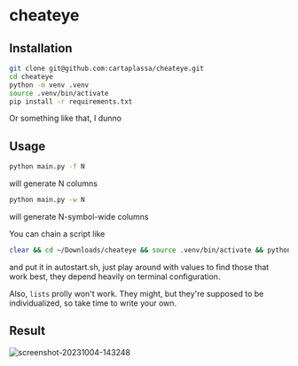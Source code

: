 # cheateye

## Installation

```bash
git clone git@github.com:cartaplassa/cheateye.git
cd cheateye
python -m venv .venv
source .venv/bin/activate
pip install -r requirements.txt
```

Or something like that, I dunno

## Usage

```bash
python main.py -f N
```

will generate N columns

```bash
python main.py -w N
```

will generate N-symbol-wide columns

You can chain a script like

```bash
clear && cd ~/Downloads/cheateye && source .venv/bin/activate && python main.py -w 55 && deactivate && cd
```

and put it in autostart.sh, just play around with values to find those that work best, they depend heavily on terminal configuration.

Also, `lists` prolly won't work. They might, but they're supposed to be individualized, so take time to write your own.

## Result
![screenshot-20231004-143248](https://github.com/cartaplassa/cheateye/assets/99555654/da1a9bac-1c12-4614-88af-6b500f20d465)

